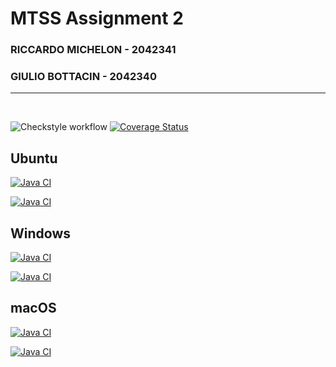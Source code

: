 # **MTSS Assignment 2**

### **RICCARDO MICHELON** - 2042341
### **GIULIO BOTTACIN** - 2042340
---
<br>

![Checkstyle workflow](https://github.com/rmdevv/MTSS-Assignment-2/actions/workflows/checkstyle.yml/badge.svg)
[![Coverage Status](https://coveralls.io/repos/github/rmdevv/MTSS-Assignment-2/badge.svg?branch=main)](https://coveralls.io/github/rmdevv/MTSS-Assignment-2?branch=main)

## Ubuntu

[![Java CI](https://github.com/rmdevv/MTSS-Assignment-2/actions/workflows/maven_ubuntu_jdk17.yml/badge.svg?branch=main)](https://github.com/rmdevv/MTSS-Assignment-2/actions/workflows/maven_ubuntu_jdk17.yml)

[![Java CI](https://github.com/rmdevv/MTSS-Assignment-2/actions/workflows/maven_ubuntu_jdk18.yml/badge.svg?branch=main)](https://github.com/rmdevv/MTSS-Assignment-2/actions/workflows/maven_ubuntu_jdk18.yml)

## Windows

[![Java CI](https://github.com/rmdevv/MTSS-Assignment-2/actions/workflows/maven_windows_jdk17.yml/badge.svg?branch=main)](https://github.com/rmdevv/MTSS-Assignment-2/actions/workflows/maven_windows_jdk17.yml)

[![Java CI](https://github.com/rmdevv/MTSS-Assignment-2/actions/workflows/maven_windows_jdk18.yml/badge.svg?branch=main)](https://github.com/rmdevv/MTSS-Assignment-2/actions/workflows/maven_windows_jdk18.yml)

## macOS

[![Java CI](https://github.com/rmdevv/MTSS-Assignment-2/actions/workflows/maven_macos_jdk17.yml/badge.svg?branch=main)](https://github.com/rmdevv/MTSS-Assignment-2/actions/workflows/maven_macos_jdk17.yml)

[![Java CI](https://github.com/rmdevv/MTSS-Assignment-2/actions/workflows/maven_macos_jdk18.yml/badge.svg?branch=main)](https://github.com/rmdevv/MTSS-Assignment-2/actions/workflows/maven_macos_jdk18.yml)